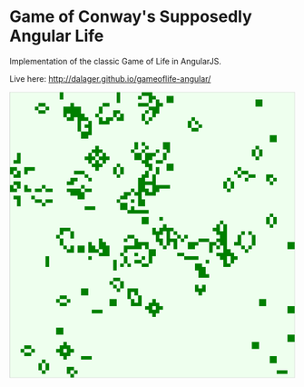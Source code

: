 Game of Conway's Supposedly Angular Life
==================

Implementation of the classic Game of Life in AngularJS.

Live here: http://dalager.github.io/gameoflife-angular/

![alt tag](https://raw.githubusercontent.com/dalager/gameoflife-angular/master/app/images/screenshot.png)

